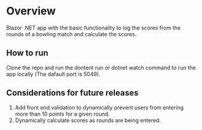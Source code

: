 # Overview
Blazor .NET app with the basic functionality to log the scores from the rounds of a bowling match and calculate the scores.

## How to run
Clone the repo and run the dontent run or dotnet watch command to run the app locally (The dafault port is 5049).

## Considerations for future releases
1. Add front end validation to dynamically prevent users from entering more than 10 points for a given round.
2. Dynamically calculate scores as rounds are being entered.